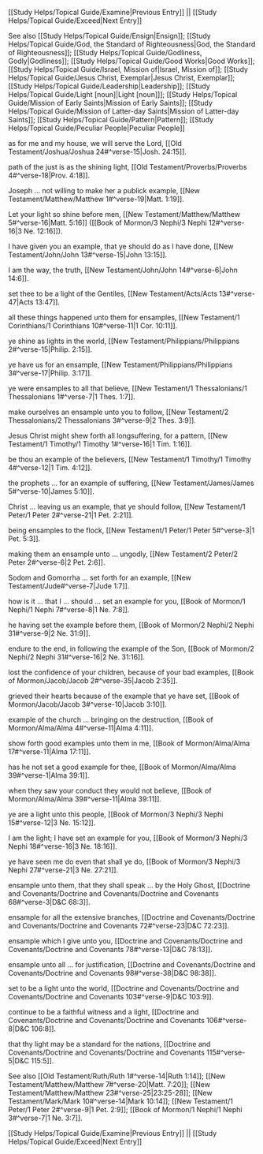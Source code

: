 [[Study Helps/Topical Guide/Examine|Previous Entry]]  ||  [[Study Helps/Topical Guide/Exceed|Next Entry]]

 See also [[Study Helps/Topical Guide/Ensign|Ensign]]; [[Study Helps/Topical Guide/God, the Standard of Righteousness|God, the Standard of Righteousness]]; [[Study Helps/Topical Guide/Godliness, Godly|Godliness]]; [[Study Helps/Topical Guide/Good Works|Good Works]]; [[Study Helps/Topical Guide/Israel, Mission of|Israel, Mission of]]; [[Study Helps/Topical Guide/Jesus Christ, Exemplar|Jesus Christ, Exemplar]]; [[Study Helps/Topical Guide/Leadership|Leadership]]; [[Study Helps/Topical Guide/Light [noun]|Light [noun]]]; [[Study Helps/Topical Guide/Mission of Early Saints|Mission of Early Saints]]; [[Study Helps/Topical Guide/Mission of Latter-day Saints|Mission of Latter-day Saints]]; [[Study Helps/Topical Guide/Pattern|Pattern]]; [[Study Helps/Topical Guide/Peculiar People|Peculiar People]]

 as for me and my house, we will serve the Lord, [[Old Testament/Joshua/Joshua 24#^verse-15|Josh. 24:15]].

 path of the just is as the shining light, [[Old Testament/Proverbs/Proverbs 4#^verse-18|Prov. 4:18]].

 Joseph ... not willing to make her a publick example, [[New Testament/Matthew/Matthew 1#^verse-19|Matt. 1:19]].

 Let your light so shine before men, [[New Testament/Matthew/Matthew 5#^verse-16|Matt. 5:16]] ([[Book of Mormon/3 Nephi/3 Nephi 12#^verse-16|3 Ne. 12:16]]).

 I have given you an example, that ye should do as I have done, [[New Testament/John/John 13#^verse-15|John 13:15]].

 I am the way, the truth, [[New Testament/John/John 14#^verse-6|John 14:6]].

 set thee to be a light of the Gentiles, [[New Testament/Acts/Acts 13#^verse-47|Acts 13:47]].

 all these things happened unto them for ensamples, [[New Testament/1 Corinthians/1 Corinthians 10#^verse-11|1 Cor. 10:11]].

 ye shine as lights in the world, [[New Testament/Philippians/Philippians 2#^verse-15|Philip. 2:15]].

 ye have us for an ensample, [[New Testament/Philippians/Philippians 3#^verse-17|Philip. 3:17]].

 ye were ensamples to all that believe, [[New Testament/1 Thessalonians/1 Thessalonians 1#^verse-7|1 Thes. 1:7]].

 make ourselves an ensample unto you to follow, [[New Testament/2 Thessalonians/2 Thessalonians 3#^verse-9|2 Thes. 3:9]].

 Jesus Christ might shew forth all longsuffering, for a pattern, [[New Testament/1 Timothy/1 Timothy 1#^verse-16|1 Tim. 1:16]].

 be thou an example of the believers, [[New Testament/1 Timothy/1 Timothy 4#^verse-12|1 Tim. 4:12]].

 the prophets ... for an example of suffering, [[New Testament/James/James 5#^verse-10|James 5:10]].

 Christ ... leaving us an example, that ye should follow, [[New Testament/1 Peter/1 Peter 2#^verse-21|1 Pet. 2:21]].

 being ensamples to the flock, [[New Testament/1 Peter/1 Peter 5#^verse-3|1 Pet. 5:3]].

 making them an ensample unto ... ungodly, [[New Testament/2 Peter/2 Peter 2#^verse-6|2 Pet. 2:6]].

 Sodom and Gomorrha ... set forth for an example, [[New Testament/Jude#^verse-7|Jude 1:7]].

 how is it ... that I ... should ... set an example for you, [[Book of Mormon/1 Nephi/1 Nephi 7#^verse-8|1 Ne. 7:8]].

 he having set the example before them, [[Book of Mormon/2 Nephi/2 Nephi 31#^verse-9|2 Ne. 31:9]].

 endure to the end, in following the example of the Son, [[Book of Mormon/2 Nephi/2 Nephi 31#^verse-16|2 Ne. 31:16]].

 lost the confidence of your children, because of your bad examples, [[Book of Mormon/Jacob/Jacob 2#^verse-35|Jacob 2:35]].

 grieved their hearts because of the example that ye have set, [[Book of Mormon/Jacob/Jacob 3#^verse-10|Jacob 3:10]].

 example of the church ... bringing on the destruction, [[Book of Mormon/Alma/Alma 4#^verse-11|Alma 4:11]].

 show forth good examples unto them in me, [[Book of Mormon/Alma/Alma 17#^verse-11|Alma 17:11]].

 has he not set a good example for thee, [[Book of Mormon/Alma/Alma 39#^verse-1|Alma 39:1]].

 when they saw your conduct they would not believe, [[Book of Mormon/Alma/Alma 39#^verse-11|Alma 39:11]].

 ye are a light unto this people, [[Book of Mormon/3 Nephi/3 Nephi 15#^verse-12|3 Ne. 15:12]].

 I am the light; I have set an example for you, [[Book of Mormon/3 Nephi/3 Nephi 18#^verse-16|3 Ne. 18:16]].

 ye have seen me do even that shall ye do, [[Book of Mormon/3 Nephi/3 Nephi 27#^verse-21|3 Ne. 27:21]].

 ensample unto them, that they shall speak ... by the Holy Ghost, [[Doctrine and Covenants/Doctrine and Covenants/Doctrine and Covenants 68#^verse-3|D&C 68:3]].

 ensample for all the extensive branches, [[Doctrine and Covenants/Doctrine and Covenants/Doctrine and Covenants 72#^verse-23|D&C 72:23]].

 ensample which I give unto you, [[Doctrine and Covenants/Doctrine and Covenants/Doctrine and Covenants 78#^verse-13|D&C 78:13]].

 ensample unto all ... for justification, [[Doctrine and Covenants/Doctrine and Covenants/Doctrine and Covenants 98#^verse-38|D&C 98:38]].

 set to be a light unto the world, [[Doctrine and Covenants/Doctrine and Covenants/Doctrine and Covenants 103#^verse-9|D&C 103:9]].

 continue to be a faithful witness and a light, [[Doctrine and Covenants/Doctrine and Covenants/Doctrine and Covenants 106#^verse-8|D&C 106:8]].

 that thy light may be a standard for the nations, [[Doctrine and Covenants/Doctrine and Covenants/Doctrine and Covenants 115#^verse-5|D&C 115:5]].

 See also [[Old Testament/Ruth/Ruth 1#^verse-14|Ruth 1:14]]; [[New Testament/Matthew/Matthew 7#^verse-20|Matt. 7:20]]; [[New Testament/Matthew/Matthew 23#^verse-25|23:25-28]]; [[New Testament/Mark/Mark 10#^verse-14|Mark 10:14]]; [[New Testament/1 Peter/1 Peter 2#^verse-9|1 Pet. 2:9]]; [[Book of Mormon/1 Nephi/1 Nephi 3#^verse-7|1 Ne. 3:7]].

[[Study Helps/Topical Guide/Examine|Previous Entry]]  ||  [[Study Helps/Topical Guide/Exceed|Next Entry]]